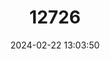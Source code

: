 ---
title: "12726"
category: "Malpulutta kretseri"
draft: false
date: 2024-02-22 13:03:50
languages:
  English: ["Ornate Paradisefish"]
---